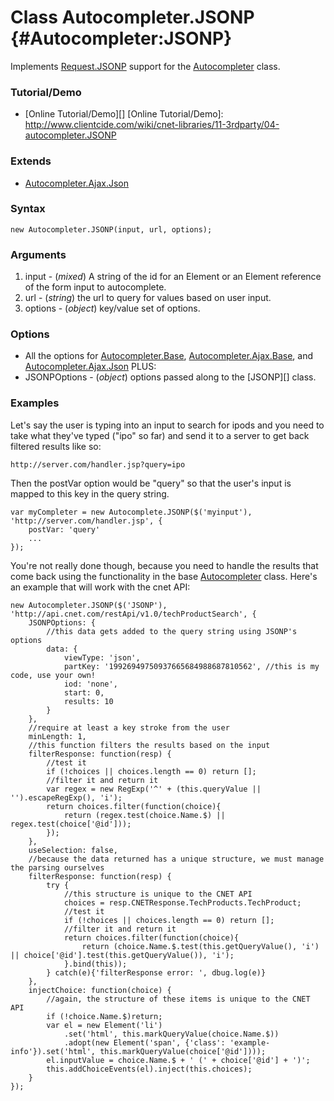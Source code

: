 Class Autocompleter.JSONP {#Autocompleter:JSONP}
================================================

Implements [Request.JSONP][] support for the [Autocompleter][] class.

### Tutorial/Demo

* [Online Tutorial/Demo][]
[Online Tutorial/Demo]: http://www.clientcide.com/wiki/cnet-libraries/11-3rdparty/04-autocompleter.JSONP

### Extends

* [Autocompleter.Ajax.Json][]

### Syntax

	new Autocompleter.JSONP(input, url, options);

### Arguments

1. input - (*mixed*) A string of the id for an Element or an Element reference of the form input to autocomplete.
2. url - (*string*) the url to query for values based on user input.
3. options - (*object*) key/value set of options.

### Options

* All the options for [Autocompleter.Base][], [Autocompleter.Ajax.Base][], and [Autocompleter.Ajax.Json][] PLUS:
* JSONPOptions - (*object*) options passed along to the [JSONP][] class.

### Examples

Let's say the user is typing into an input to search for ipods and you need to take what they've typed ("ipo" so far) and send it to a server to get back filtered results like so:

	http://server.com/handler.jsp?query=ipo

Then the postVar option would be "query" so that the user's input is mapped to this key in the query string.

	var myCompleter = new Autocomplete.JSONP($('myinput'), 'http://server.com/handler.jsp', {
		postVar: 'query'
		...
	});

You're not really done though, because you need to handle the results that come back using the functionality in the base [Autocompleter][] class. Here's an example that will work with the cnet API:


	new Autocompleter.JSONP($('JSONP'), 'http://api.cnet.com/restApi/v1.0/techProductSearch', {
		JSONPOptions: {
			//this data gets added to the query string using JSONP's options
			data: {
				viewType: 'json',
				partKey: '19926949750937665684988687810562', //this is my code, use your own!
				iod: 'none',
				start: 0,
				results: 10
			}
		},
		//require at least a key stroke from the user
		minLength: 1,
		//this function filters the results based on the input
		filterResponse: function(resp) {
			//test it
			if (!choices || choices.length == 0) return [];
			//filter it and return it
			var regex = new RegExp('^' + (this.queryValue || '').escapeRegExp(), 'i');
			return choices.filter(function(choice){
				return (regex.test(choice.Name.$) || regex.test(choice['@id']));
			});
		},
		useSelection: false,
		//because the data returned has a unique structure, we must manage the parsing ourselves
		filterResponse: function(resp) {
			try {
				//this structure is unique to the CNET API
				choices = resp.CNETResponse.TechProducts.TechProduct;
				//test it
				if (!choices || choices.length == 0) return [];
				//filter it and return it
				return choices.filter(function(choice){
					return (choice.Name.$.test(this.getQueryValue(), 'i') || choice['@id'].test(this.getQueryValue()), 'i');
				}.bind(this));
			} catch(e){'filterResponse error: ', dbug.log(e)}
		},
		injectChoice: function(choice) {
			//again, the structure of these items is unique to the CNET API
			if (!choice.Name.$)return;
			var el = new Element('li')
				.set('html', this.markQueryValue(choice.Name.$))
				.adopt(new Element('span', {'class': 'example-info'}).set('html', this.markQueryValue(choice['@id'])));
			el.inputValue = choice.Name.$ + ' (' + choice['@id'] + ')';
			this.addChoiceEvents(el).inject(this.choices);
		}
	});

[Autocompleter]: /docs/3rdParty/Autocompleter
[Autocompleter.Base]: /docs/3rdParty/Autocompleter
[Request.JSONP]: http://www.mootools.net/docs/more/Request/Request.JSONP
[Autocompleter.Ajax.Base]: /docs/3rdParty/Autocompleter.Remote#Autocompleter-Ajax:Base
[Autocompleter.Ajax.Json]: /docs/3rdParty/Autocompleter.Remote#Autocompleter-Ajax:Json
